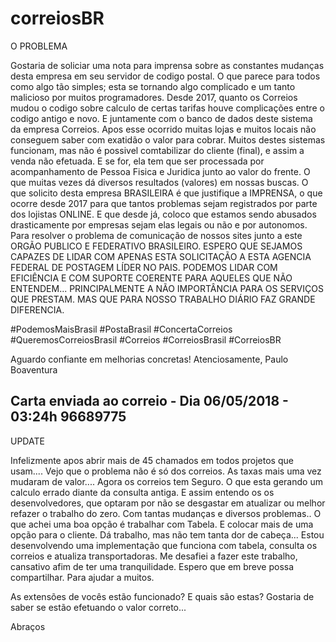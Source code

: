 # correiosBR
O PROBLEMA



Gostaria de soliciar uma nota para imprensa sobre as constantes mudanças desta empresa em seu servidor de codigo postal.
O que parece para todos como algo tão simples; esta se tornando algo complicado e um tanto malicioso por muitos programadores.
Desde 2017, quanto os Correios mudou o codigo sobre calculo de certas tarifas houve complicações entre o codigo antigo e novo. E juntamente com o banco de dados deste sistema da empresa Correios.
Apos esse ocorrido muitas lojas e muitos locais não conseguem saber com exatidão o valor para cobrar. Muitos destes sistemas funcionam, mas não é possivel comtabilizar do cliente (final), e assim a venda não efetuada. E se for, ela tem que ser processada por acompanhamento de Pessoa Fisica e Juridica junto ao valor do frente. O que muitas vezes dá diversos resultados (valores) em nossas buscas.
O que solicito desta empresa BRASILEIRA é que justifique a IMPRENSA, o que ocorre desde 2017 para que tantos problemas sejam registrados por parte dos lojistas ONLINE.
E que desde já, coloco que estamos sendo abusados drasticamente por empresas sejam elas legais ou não e por autonomos. Para resolver o problema de comunicação de nossos sites junto a este ORGÃO PUBLICO E FEDERATIVO BRASILEIRO. 
ESPERO QUE SEJAMOS CAPAZES DE LIDAR COM APENAS ESTA SOLICITAÇÃO A ESTA AGENCIA FEDERAL DE POSTAGEM LÍDER NO PAIS. 
PODEMOS LIDAR COM EFICIÊNCIA E COM SUPORTE COERENTE PARA AQUELES QUE NÃO ENTENDEM...
PRINCIPALMENTE A NÃO IMPORTÂNCIA PARA OS SERVIÇOS QUE PRESTAM. MAS QUE PARA NOSSO TRABALHO DIÁRIO FAZ GRANDE DIFERENCIA. 

#PodemosMaisBrasil #PostaBrasil #ConcertaCorreios  #QueremosCorreiosBrasil #Correios #CorreiosBrasil #CorreiosBR 


Aguardo confiante em melhorias concretas!
Atenciosamente,
Paulo Boaventura

Carta enviada ao correio - Dia 06/05/2018 - 03:24h 
96689775
-------------------------------------------------------------------------------------------------------
UPDATE

Infelizmente apos abrir mais de 45 chamados em todos projetos que usam....
Vejo que o problema não é só dos correios.
As taxas mais uma vez mudaram de valor.... Agora os correios tem Seguro. O que esta gerando um calculo errado diante da consulta antiga.
E assim entendo os os desenvolvedores, que optaram por não se desgastar em atualizar ou melhor refazer o trabalho do zero. Com tantas mudanças e diversos problemas..
O que achei uma boa opção é trabalhar com Tabela. E colocar mais de uma opção para o cliente.
Dá trabalho, mas não tem tanta dor de cabeça...
Estou desenvolvendo uma implementação que funciona com tabela, consulta os correios e atualiza transportadoras.
Me desafiei a fazer este trabalho, cansativo afim de ter uma tranquilidade.
Espero que em breve possa compartilhar. Para ajudar a muitos.

As extensões de vocês estão funcionado?
E quais são estas?
Gostaria de saber se estão efetuando o valor correto...

Abraços

